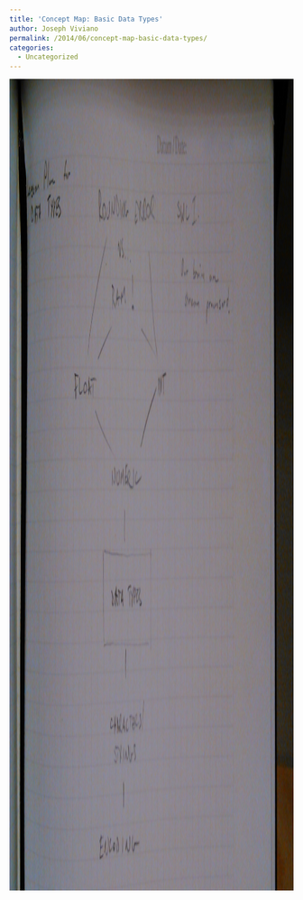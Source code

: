 ```yaml
---
title: 'Concept Map: Basic Data Types'
author: Joseph Viviano
permalink: /2014/06/concept-map-basic-data-types/
categories:
  - Uncategorized
---
```

[<img class="alignnone size-full wp-image-7680" alt="DSC_0058" src="/uploads/2014/06/DSC_0058.jpg" width="2560" height="1440" />][1]

 [1]: /uploads/2014/06/DSC_0058.jpg
